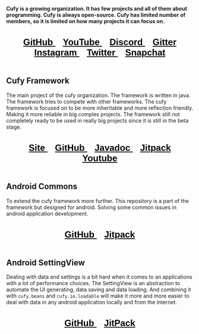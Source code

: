 <html lang="en">
    <head>
        <title>Cufy</title>
        <script>
            window.onload = function() {
              top.document.title = "Cufy Organization";
              let link = top.document.createElement("link");
              link.type = "image/*";
              link.rel = "icon";
              link.href = "cufy.png";
              top.document.getElementsByTagName("head")[0].appendChild(link);
            };
        </script>
        <style>
            .lollipop {
                padding: 20px;
            }
            .candy {
                margin: 10px;
                font-size: x-large;
                font-weight: bold;
                color: black;
                text-align: center;
                font-family: Impact, Charcoal, sans-serif;
            }
        </style>
    </head>
</html>

<b>Cufy is a growing organization. It has few projects and all of them
about programming. Cufy is always open-source. Cufy has limited number 
of members, so it is limited on how many projects it can focus on.</b> 

<p align="center" class="lollipop">
    <a class="candy" href="https://github.com/cufyorg">
        GitHub
    </a>
    <a class="candy" href="https://youtube.com/channel/UCQrEzyMcfnvfNG6irFRBePg">
        YouTube
    </a>
    <a class="candy" href="https://discord.gg/ASAGGy7">
        Discord
    </a>
    <a class="candy" href="https://gitter.im/cufyorg/community">
        Gitter
    </a>
    <a class="candy" href="https://instagram.com/cufyorg">
        Instagram
    </a>
    <a class="candy" href="https://twitter.com/cufyorg">
        Twitter
    </a>
    <a class="candy" href="https://snapchat.com/add/cufyorg">
        Snapchat
    </a>
</p>

## Cufy Framework
The main project of the cufy organization. The framework is written in java.
The framework tries to compete with other frameworks. The cufy framework is
focused on to be more inheritable and more reflection friendly. Making it 
more reliable in big complex projects. The framework still not completely
ready to be used in really big projects since it is still in the beta stage.

<p align="center" class="lollipop">
    <a class="candy" href="https://framework.cufy.org">
        Site
    </a>
    <a class="candy" href="https://github.com/cufyorg/framework">
        GitHub
    </a>
    <a class="candy" href="https://framework.cufy.org/docs">
        Javadoc
    </a>
    <a class="candy" href="https://jitpack.io/#org.cufy/framework">
        Jitpack
    </a>
    <a class="candy" href="https://youtube.com/playlist?list=PL4GvMdlkZJ6Y1SkrorANkRHArohilF2Ye">
        Youtube
    </a>
</p>

## Android Commons
To extend the cufy framework more further. This repository is a part of the
framework but designed for android. Solving some common issues in android
application development.

<p align="center" class="lollipop">
    <a class="candy" href="https://github.com/cufyorg/android-commons">
        GitHub
    </a>
    <a class="candy" href="https://jitpack.io/#org.cufy/android-commons">
        Jitpack
    </a>
</p>

## Android SettingView
Dealing with data and settings is a bit hard when it comes to an applications
with a lot of performance choices. The SettingView is an abstraction to
automate the UI generating, data saving and data loading. And combining
it with `cufy.beans` and `cufy.io.loadable` will make it more and more easier
to deal with data in any android application locally and from the internet.

<p align="center" class="lollipop">
    <a class="candy" href="https://github.com/cufyorg/android-settingview">
        GitHub
    </a>
    <a class="candy" href="https://jitpack.io/#org.cufy/android-settingview">
        JitPack
    </a>
</p>
